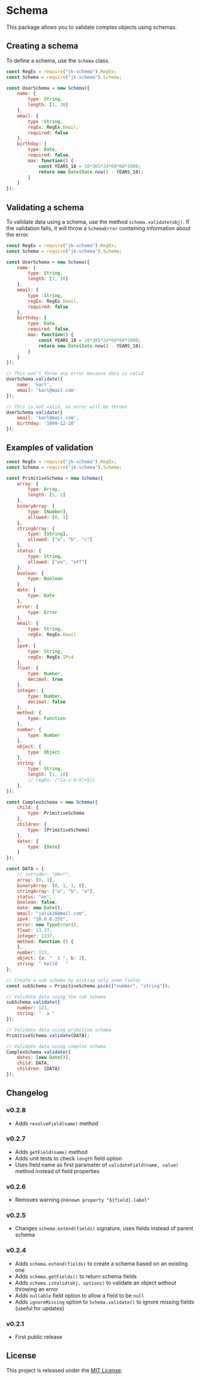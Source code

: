 # Schema

This package allows you to validate complex objects using schemas.

## Creating a schema

To define a schema, use the `Schema` class.

```js
const RegEx = require("jk-schema").RegEx;
const Schema = require("jk-schema").Schema;

const UserSchema = new Schema({
    name: {
        type: String,
        length: [3, 30]
    },
    email: {
        type :String,
        regEx: RegEx.Email,
        required: false
    },
    birthday: {
        type: Date,
        required: false,
        max: function() {
            const YEARS_18 = 18*365*24*60*60*1000;
            return new Date(Date.now() - YEARS_18);
        }
    }
});
```

## Validating a schema

To validate data using a schema, use the method `schema.validate(obj)`.
If the validation fails, it will throw a `SchemaError` containing information about the error.

```js
const RegEx = require("jk-schema").RegEx;
const Schema = require("jk-schema").Schema;

const UserSchema = new Schema({
    name: {
        type: String,
        length: [3, 30]
    },
    email: {
        type :String,
        regEx: RegEx.Email,
        required: false
    },
    birthday: {
        type: Date,
        required: false,
        max: function() {
            const YEARS_18 = 18*365*24*60*60*1000;
            return new Date(Date.now() - YEARS_18);
        }
    }
});

// This won't throw any error because data is valid
UserSchema.validate({
    name: 'karl',
    email: 'karl@mail.com'
});

// This is not valid, an error will be thrown
UserSchema.validate({
    email: 'karl@mail.com',
    birthday: '1999-12-20'
});
```

## Examples of validation

```js
const RegEx = require("jk-schema").RegEx;
const Schema = require("jk-schema").Schema;

const PrimitiveSchema = new Schema({
    array: {
        type: Array,
        length: [1, 2]
    },
    binaryArray: {
        type: [Number],
        allowed: [0, 1]
    },
    stringArray: {
        type: [String],
        allowed: ["a", "b", "c"]
    },
    status: {
        type: String,
        allowed: ["on", "off"]
    },
    boolean: {
        type: Boolean
    },
    date: {
        type: Date
    },
    error: {
        type: Error
    },
    email: {
        type: String,
        regEx: RegEx.Email
    },
    ipv4: {
        type: String,
        regEx: RegEx.IPv4
    },
    float: {
        type: Number,
        decimal: true
    },
    integer: {
        type: Number,
        decimal: false
    },
    method: {
        type: Function
    },
    number: {
        type: Number
    },
    object: {
        type: Object
    },
    string: {
        type: String,
        length: [1, 10]
        // regEx: /^[a-z-0-9]+$/i
    },
});

const ComplexSchema = new Schema({
    child: {
        type: PrimitiveSchema
    },
    children: {
        type: [PrimitiveSchema]
    },
    dates: {
        type: [Date]
    }
});

const DATA = {
    // intruder: "@#=*",
    array: [0, 1],
    binaryArray: [0, 1, 1, 0],
    stringArray: ["a", "b", "a"],
    status: "on",
    boolean: false,
    date: new Date(),
    email: "jalik26@mail.com",
    ipv4: "10.0.0.255",
    error: new TypeError(),
    float: 13.37,
    integer: 1337,
    method: function () {
    },
    number: 123,
    object: {a: "  1 ", b: 2},
    string: " hell0   "
};

// Create a sub schema by picking only some fields
const subSchema = PrimitiveSchema.pick(["number", "string"]);

// Validate data using the sub schema
subSchema.validate({
    number: 123,
    string: "  a "
});

// Validate data using primitive schema
PrimitiveSchema.validate(DATA);

// Validate data using complex schema
ComplexSchema.validate({
    dates: [new Date()],
    child: DATA,
    children: [DATA]
});
```

## Changelog

### v0.2.8
- Adds `resolveField(name)` method

### v0.2.7
- Adds `getField(name)` method
- Adds unit tests to check `length` field option
- Uses field name as first parameter of `validateField(name, value)` method instead of field properties

### v0.2.6
- Removes warning `Unknown property "${field}.label"`

### v0.2.5
- Changes `schema.extend(fields)` signature, uses fields instead of parent schema

### v0.2.4
- Adds `schema.extend(fields)` to create a schema based on an existing one
- Adds `schema.getFields()` to return schema fields
- Adds `schema.isValid(obj, options)` to validate an object without throwing an error
- Adds `nullable` field option to allow a field to be `null`
- Adds `ignoreMissing` option to `Schema.validate()` to ignore missing fields (useful for updates)

### v0.2.1
- First public release

## License

This project is released under the [MIT License](http://www.opensource.org/licenses/MIT).
